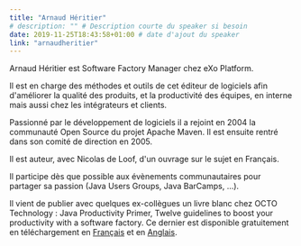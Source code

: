 ```yaml
---
title: "Arnaud Héritier"
# description: "" # Description courte du speaker si besoin
date: 2019-11-25T18:43:58+01:00 # date d'ajout du speaker
link: "arnaudheritier"
---
```

Arnaud Héritier est Software Factory Manager chez eXo Platform. 

Il est en charge des méthodes et outils de cet éditeur de logiciels afin d'améliorer la qualité des produits, et la productivité des équipes, en interne mais aussi chez les intégrateurs et clients. 

Passionné par le développement de logiciels il a rejoint en 2004 la communauté Open Source du projet Apache Maven. Il est ensuite rentré dans son comité de direction en 2005.

Il est auteur, avec Nicolas de Loof, d'un ouvrage sur le sujet en Français.

Il participe dès que possible aux évènements communautaires pour partager sa passion (Java Users Groups, Java BarCamps, ...).

Il vient de publier avec quelques ex-collègues un livre blanc chez OCTO Technology : Java Productivity Primer, Twelve guidelines to boost your productivity with a software factory. Ce dernier est disponible gratuitement en téléchargement en [Français](http://www.octo.com/com/com_Java-Productivity-Primer-livre-blanc-octo.html) et en [Anglais](http://www.octo.com/com/com_Java-Productivity-Primer-white-paper-octo.html). 